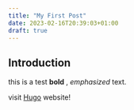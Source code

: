 ```yaml
---
title: "My First Post"
date: 2023-02-16T20:39:03+01:00
draft: true
---
```


## Introduction

this is a test **bold** , *emphasized* text.

visit [Hugo](https://gohugo.io) website!
